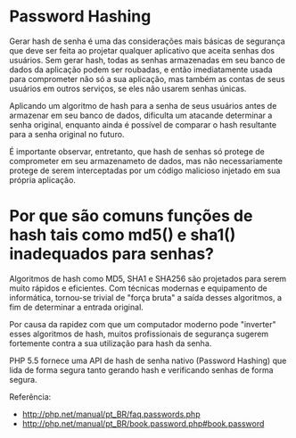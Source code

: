# Password Hashing

Gerar hash de senha é uma das considerações mais básicas de segurança que deve ser 
feita ao projetar qualquer aplicativo que aceita senhas dos usuários. Sem gerar hash, 
todas as senhas armazenadas em seu banco de dados da aplicação podem ser roubadas, 
e então imediatamente usada para comprometer não só a sua aplicação, mas também as 
contas de seus usuários em outros serviços, se eles não usarem senhas únicas.

Aplicando um algoritmo de hash para a senha de seus usuários antes de armazenar em 
seu banco de dados, dificulta um atacande determinar a senha original, enquanto 
ainda é possível de comparar o hash resultante para a senha original no futuro.

É importante observar, entretanto, que hash de senhas só protege de comprometer 
em seu armazenameto de dados, mas não necessariamente protege de serem interceptadas 
por um código malicioso injetado em sua própria aplicação.

# Por que são comuns funções de hash tais como md5() e sha1() inadequados para senhas?

Algoritmos de hash como MD5, SHA1 e SHA256 são projetados para serem muito rápidos e eficientes. 
Com técnicas modernas e equipamento de informática, tornou-se trivial de "força bruta" a saída desses algoritmos, a fim de determinar a entrada original.

Por causa da rapidez com que um computador moderno pode "inverter" esses algoritmos de hash, 
muitos profissionais de segurança sugerem fortemente contra a sua utilização para hash da senha.

PHP 5.5 fornece uma API de hash de senha nativo (Password Hashing) que lida de forma 
segura tanto gerando hash e verificando senhas de forma segura.


Referência: 
* http://php.net/manual/pt_BR/faq.passwords.php
* http://php.net/manual/pt_BR/book.password.php#book.password



